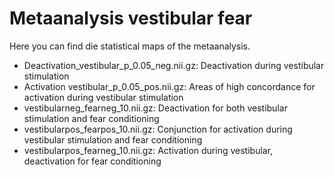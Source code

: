 # Metaanalysis vestibular fear

Here you can find die statistical maps of the metaanalysis.

- Deactivation_vestibular_p_0.05_neg.nii.gz: Deactivation during vestibular stimulation
- Activation vestibular_p_0.05_pos.nii.gz: Areas of high concordance for activation during vestibular stimulation
- vestibularneg_fearneg_10.nii.gz: Deactivation for both vestibular stimulation and fear conditioning
- vestibularpos_fearpos_10.nii.gz: Conjunction for activation during vestibular stimulation and fear conditioning
- vestibularpos_fearneg_10.nii.gz: Activation during vestibular, deactivation for fear conditioning
